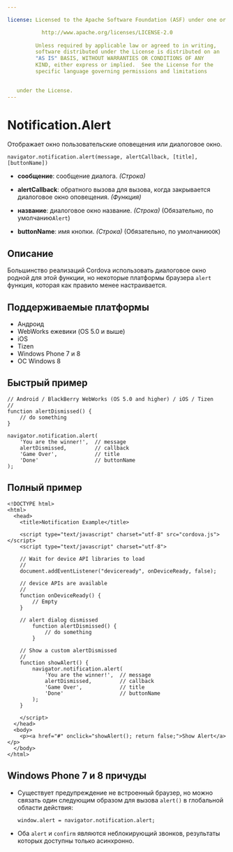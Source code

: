 ```yaml
---

license: Licensed to the Apache Software Foundation (ASF) under one or more contributor license agreements. See the NOTICE file distributed with this work for additional information regarding copyright ownership. The ASF licenses this file to you under the Apache License, Version 2.0 (the "License"); you may not use this file except in compliance with the License. You may obtain a copy of the License at

           http://www.apache.org/licenses/LICENSE-2.0
    
         Unless required by applicable law or agreed to in writing,
         software distributed under the License is distributed on an
         "AS IS" BASIS, WITHOUT WARRANTIES OR CONDITIONS OF ANY
         KIND, either express or implied.  See the License for the
         specific language governing permissions and limitations
    

   under the License.
---
```


# Notification.Alert

Отображает окно пользовательские оповещения или диалоговое окно.

    navigator.notification.alert(message, alertCallback, [title], [buttonName])
    

*   **сообщение**: сообщение диалога. *(Строка)*

*   **alertCallback**: обратного вызова для вызова, когда закрывается диалоговое окно оповещения. *(Функция)*

*   **название**: диалоговое окно название. *(Строка)* (Обязательно, по умолчанию`Alert`)

*   **buttonName**: имя кнопки. *(Строка)* (Обязательно, по умолчанию`OK`)

## Описание

Большинство реализаций Cordova использовать диалоговое окно родной для этой функции, но некоторые платформы браузера `alert` функция, которая как правило менее настраивается.

## Поддерживаемые платформы

*   Андроид
*   WebWorks ежевики (OS 5.0 и выше)
*   iOS
*   Tizen
*   Windows Phone 7 и 8
*   ОС Windows 8

## Быстрый пример

    // Android / BlackBerry WebWorks (OS 5.0 and higher) / iOS / Tizen
    //
    function alertDismissed() {
        // do something
    }
    
    navigator.notification.alert(
        'You are the winner!',  // message
        alertDismissed,         // callback
        'Game Over',            // title
        'Done'                  // buttonName
    );
    

## Полный пример

    <!DOCTYPE html>
    <html>
      <head>
        <title>Notification Example</title>
    
        <script type="text/javascript" charset="utf-8" src="cordova.js"></script>
        <script type="text/javascript" charset="utf-8">
    
        // Wait for device API libraries to load
        //
        document.addEventListener("deviceready", onDeviceReady, false);
    
        // device APIs are available
        //
        function onDeviceReady() {
            // Empty
        }
    
        // alert dialog dismissed
            function alertDismissed() {
                // do something
            }
    
        // Show a custom alertDismissed
        //
        function showAlert() {
            navigator.notification.alert(
                'You are the winner!',  // message
                alertDismissed,         // callback
                'Game Over',            // title
                'Done'                  // buttonName
            );
        }
    
        </script>
      </head>
      <body>
        <p><a href="#" onclick="showAlert(); return false;">Show Alert</a></p>
      </body>
    </html>
    

## Windows Phone 7 и 8 причуды

*   Существует предупреждение не встроенный браузер, но можно связать один следующим образом для вызова `alert()` в глобальной области действия:
    
        window.alert = navigator.notification.alert;
        

*   Оба `alert` и `confirm` являются неблокирующий звонков, результаты которых доступны только асинхронно.